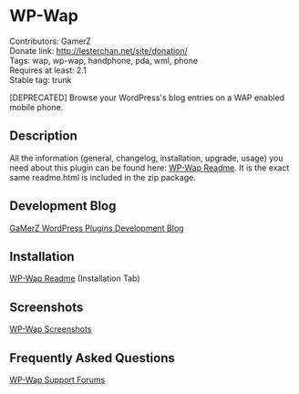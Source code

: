 # WP-Wap
Contributors: GamerZ  
Donate link: http://lesterchan.net/site/donation/  
Tags: wap, wp-wap, handphone, pda, wml, phone  
Requires at least: 2.1  
Stable tag: trunk  

[DEPRECATED] Browse your WordPress's blog entries on a WAP enabled mobile phone.

## Description

All the information (general, changelog, installation, upgrade, usage) you need about this plugin can be found here: [WP-Wap Readme](http://lesterchan.net/wordpress/readme/wp-wap.html "WP-Wap Readme").
It is the exact same readme.html is included in the zip package.

## Development Blog

[GaMerZ WordPress Plugins Development Blog](http://lesterchan.net/wordpress/ "GaMerZ WordPress Plugins Development Blog")

## Installation

[WP-Wap Readme](http://lesterchan.net/wordpress/readme/wp-wap.html "WP-Wap Readme") (Installation Tab)

## Screenshots

[WP-Wap Screenshots](http://lesterchan.net/wordpress/screenshots/browse/wp-wap/ "WP-Wap Screenshots")

## Frequently Asked Questions

[WP-Wap Support Forums](http://forums.lesterchan.net/index.php?board=22.0 "WP-Wap Support Forums")
